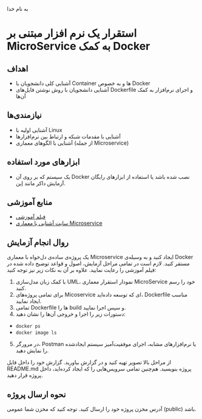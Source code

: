 به نام خدا

# استقرار یک نرم افزار مبتنی بر MicroService به کمک Docker

## اهداف 
- آشنایی کلی دانشجویان با Container ‌ها و به خصوص Docker
- آشنایی دانشجویان با روش نوشتن فایل‌های Dockerfile و اجرای نرم‌افزار به کمک آن‌ها

## نیازمندی‌ها
- آشنایی اولیه با Linux
- آشنایی با مقدمات شبکه و ارتباط‌ بین نرم‌افزار‌ها
- آشنایی با الگوهای معماری (از جمله Microservice) 

## ابزارهای مورد استفاده
- یک سیستم که بر روی آن Docker  نصب شده باشد یا استفاده از ابزار‌های رایگان آزمایش داکر مانند [این](https://labs.play-with-docker.com).

## منابع آموزشی
- [فیلم آموزشی](https://aparat.com/v/FQubj)
- [سایت آشنایی با معماری Microservice](https://microservices.io/) 

## روال انجام آزمایش
یک پروژه‌ی ساده‌ی دل‌خواه با معماری Microservice ایجاد کنید و به وسیله‌ی Docker مستقر کنید. لازم است در تمامی مراحل آزمایش، اصول و قواعد توضیح داده شده در فیلم آموزشی را رعایت نمایید. علاوه بر آن به نکات زیر نیز توجه کنید:
1. با کمک زبان مدل‌سازی UML، نمودار استقرار معماری MicroService خود را رسم کنید.
2. برای تمامی پروژه‌های Micoservice ای که توسعه داده‌اید، Dockerfile مناسب ایجاد نمایید.
3. تمامی Dockerfile ها را build و سپس اجرا نمایید.
5. دستورات زیر را اجرا و خروجی آن‌ها را نشان دهید:
- `docker ps`
- `docker image ls`
5. در مرورگر، Postman یا نرم‌افزار‌های مشابه، اجرای موفقیت‌آمیز سیستم ایجاد‌شده را نمایش دهید.

از مراحل بالا تصویر تهیه کنید و در گزارش بیاورید. گزارش خود را داخل فایل README.md پروژه بنویسید. هم‌چنین تمامی سرویس‌هایی را که ایجاد کرده‌اید، داخل پروژه قرار دهید. 

## نحوه ارسال پروژه
آدرس مخزن پروژه خود را ارسال کنید. توجه کنید که مخزن شما عمومی (public) باشد.
